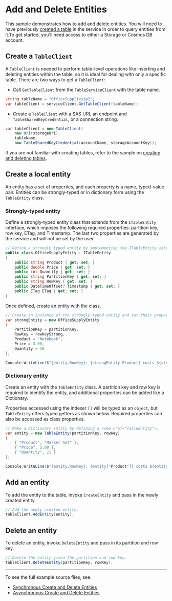 # Add and Delete Entities

This sample demonstrates how to add and delete entities. You will need to have previously [created a table](https://github.com/Azure/azure-sdk-for-net/blob/master/sdk/tables/Azure.Data.Tables/samples/Sample1CreateDeleteTables.md) in the service in order to query entities from it.To get started, you'll need access to either a Storage or Cosmos DB account.

## Create a `TableClient`

A `TableClient` is needed to perform table-level operations like inserting and deleting entities within the table, so it is ideal for dealing with only a specific table. There are two ways to get a `TableClient`:
- Call `GetTableClient` from the `TableServiceClient` with the table name.

```C# Snippet:TablesSample1GetTableClient
string tableName = "OfficeSupplies1p2";
var tableClient = serviceClient.GetTableClient(tableName);
```

- Create a `TableClient` with a SAS URI, an endpoint and `TableSharedKeyCredential`, or a connection string.

```C# Snippet:TablesSample1CreateTableClient
var tableClient = new TableClient(
    new Uri(storageUri),
    tableName,
    new TableSharedKeyCredential(accountName, storageAccountKey));
```

If you are not familiar with creating tables, refer to the sample on [creating and deleting tables](https://github.com/Azure/azure-sdk-for-net/blob/master/sdk/tables/Azure.Data.Tables/samples/Sample1CreateDeleteTables.md).

## Create a local entity

An entity has a set of properties, and each property is a name, typed-value pair. Entities can be strongly-typed or in dictionary form using the `TableEntity` class.

### Strongly-typed entity

Define a strongly-typed entity class that extends from the `ITableEntity` interface, which imposes the following required properties: partition key, row key, ETag, and Timestamp. The last two properties are generated by the service and will not be set by the user.

```C# Snippet:TablesSample2DefineStronglyTypedEntity
// Define a strongly typed entity by implementing the ITableEntity interface.
public class OfficeSupplyEntity : ITableEntity
{
    public string Product { get; set; }
    public double Price { get; set; }
    public int Quantity { get; set; }
    public string PartitionKey { get; set; }
    public string RowKey { get; set; }
    public DateTimeOffset? Timestamp { get; set; }
    public ETag ETag { get; set; }
}
```

Once defined, create an entity with the class.

```C# Snippet:TablesSample2CreateStronglyTypedEntity
// Create an instance of the strongly-typed entity and set their properties.
var strongEntity = new OfficeSupplyEntity
{
    PartitionKey = partitionKey,
    RowKey = rowKeyStrong,
    Product = "Notebook",
    Price = 3.00,
    Quantity = 50
};

Console.WriteLine($"{entity.RowKey}: {strongEntity.Product} costs ${strongEntity.Price}.");
```

### Dictionary entity

Create an entity with the `TableEntity` class. A partition key and row key is required to identify the entity, and additional properties can be added like a Dictionary.

Properties accessed using the indexer `[]` will be typed as an `object`, but `TableEntity` offers typed getters as shown below. Required properties can also be accessed as class properties.

```C# Snippet:TablesSample2CreateDictionaryEntity
// Make a dictionary entity by defining a <see cref="TableEntity">.
var entity = new TableEntity(partitionKey, rowKey)
{
    { "Product", "Marker Set" },
    { "Price", 5.00 },
    { "Quantity", 21 }
};

Console.WriteLine($"{entity.RowKey}: {entity["Product"]} costs ${entity.GetDouble("Price")}.");
```

## Add an entity

To add the entity to the table, invoke `CreateEntity` and pass in the newly created entity.

```C# Snippet:TablesSample2AddEntity
// Add the newly created entity.
tableClient.AddEntity(entity);
```

## Delete an entity

To delete an entity, invoke `DeleteEntity` and pass in its partition and row key.

```C# Snippet:TablesSample2DeleteEntity
// Delete the entity given the partition and row key.
tableClient.DeleteEntity(partitionKey, rowKey);
```

---
To see the full example source files, see:
- [Synchronous Create and Delete Entities](https://github.com/Azure/azure-sdk-for-net/blob/master/sdk/tables/Azure.Data.Tables/tests/samples/Sample2_CreateDeleteEntities.cs)
- [Asynchronous Create and Delete Entities](https://github.com/Azure/azure-sdk-for-net/blob/master/sdk/tables/Azure.Data.Tables/tests/samples/Sample2_CreateDeleteEntitiesAsync.cs)
